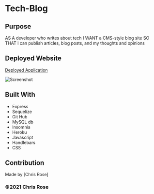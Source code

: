 # Tech-Blog

## Purpose

AS A developer who writes about tech
I WANT a CMS-style blog site
SO THAT I can publish articles, blog posts, and my thoughts and opinions

## Deployed Website
[Deployed Application](https://tech-blogcr10.herokuapp.com/)

![Screenshot](https://user-images.githubusercontent.com/82801290/128669104-ba929363-d35b-4117-9302-d368732f972e.png)

## Built With
* Express
* Sequelize
* Git Hub
* MySQL db
* Insomnia
* Heroku
* Javascript
* Handlebars
* CSS

## Contribution
Made by [Chris Rose]

### ©️2021 Chris Rose
